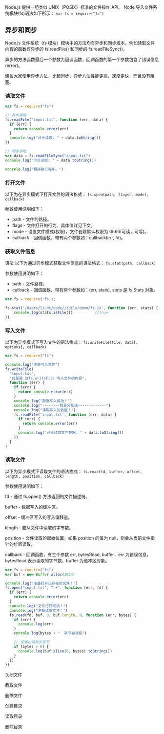 Node.js 提供一组类似 UNIX（POSIX）标准的文件操作 API。 Node 导入文件系统模块(fs)语法如下所示：
`var fs = require("fs")`

## 异步和同步

Node.js 文件系统（fs 模块）模块中的方法均有异步和同步版本，例如读取文件内容的函数有异步的 fs.readFile() 和同步的 fs.readFileSync()。

异步的方法函数最后一个参数为回调函数，回调函数的第一个参数包含了错误信息(error)。

建议大家使用异步方法，比起同步，异步方法性能更高，速度更快，而且没有阻塞。

### 读取文件

```js
var fs = require("fs")

// 异步读取
fs.readFile("input.txt", function (err, data) {
  if (err) {
    return console.error(err)
  }
  console.log("异步读取: " + data.toString())
})

// 同步读取
var data = fs.readFileSync("input.txt")
console.log("同步读取: " + data.toString())

console.log("程序执行完毕。")
```

### 打开文件

以下为在异步模式下打开文件的语法格式：
`fs.open(path, flags[, mode], callback)`

参数使用说明如下：

- path - 文件的路径。
- flags - 文件打开的行为。具体值详见下文。
- mode - 设置文件模式(权限)，文件创建默认权限为 0666(可读，可写)。
- callback - 回调函数，带有两个参数如：callback(err, fd)。

### 获取文件信息

语法
以下为通过异步模式获取文件信息的语法格式： `fs.stat(path, callback)`

参数使用说明如下：

- path - 文件路径。
- callback - 回调函数，带有两个参数如：(err, stats), stats 是 fs.Stats 对象。

```js
var fs = require('fs');

fs.stat('/Users/liuht/code/itbilu/demo/fs.js', function (err, stats) {
    console.log(stats.isFile());         //true
})
```

<!-- more -->

### 写入文件

以下为异步模式下写入文件的语法格式：
`fs.writeFile(file, data[, options], callback)`

```js
var fs = require("fs")

console.log("准备写入文件")
fs.writeFile(
  "input.txt",
  "我是通 过fs.writeFile 写入文件的内容",
  function (err) {
    if (err) {
      return console.error(err)
    }
    console.log("数据写入成功！")
    console.log("--------我是分割线-------------")
    console.log("读取写入的数据！")
    fs.readFile("input.txt", function (err, data) {
      if (err) {
        return console.error(err)
      }
      console.log("异步读取文件数据: " + data.toString())
    })
  }
)
```

### 读取文件

以下为异步模式下读取文件的语法格式：
`fs.read(fd, buffer, offset, length, position, callback)`

参数使用说明如下：

fd - 通过 fs.open() 方法返回的文件描述符。

buffer - 数据写入的缓冲区。

offset - 缓冲区写入的写入偏移量。

length - 要从文件中读取的字节数。

position - 文件读取的起始位置，如果 position 的值为 null，则会从当前文件指针的位置读取。

callback - 回调函数，有三个参数 err, bytesRead, buffer，err 为错误信息， bytesRead 表示读取的字节数，buffer 为缓冲区对象。

```js
var fs = require("fs")
var buf = new Buffer.alloc(1024)

console.log("准备打开已存在的文件！")
fs.open("input.txt", "r+", function (err, fd) {
  if (err) {
    return console.error(err)
  }
  console.log("文件打开成功！")
  console.log("准备读取文件：")
  fs.read(fd, buf, 0, buf.length, 0, function (err, bytes) {
    if (err) {
      console.log(err)
    }
    console.log(bytes + "  字节被读取")

    // 仅输出读取的字节
    if (bytes > 0) {
      console.log(buf.slice(0, bytes).toString())
    }
  })
})
```

关闭文件

截取文件

删除文件

创建目录

读取目录

删除目录
